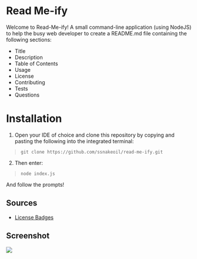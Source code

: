 # Read Me-ify

Welcome to Read-Me-ify! A small command-line application (using NodeJS) to help the busy web developer to create a README.md file containing the following sections:
- Title
- Description
- Table of Contents
- Usage
- License
- Contributing
- Tests
- Questions

# Installation

1) Open your IDE of choice and clone this repository by copying and pasting the following into the integrated terminal:

> `git clone https://github.com/ssnakeoil/read-me-ify.git`

2) Then enter:

> `node index.js`

And follow the prompts!

## Sources

- [License Badges](https://gist.github.com/lukas-h/2a5d00690736b4c3a7ba)

## Screenshot

![](https://i.gyazo.com/8ca332ce31fc2543636c6d5d4a9eeeee.gif)
